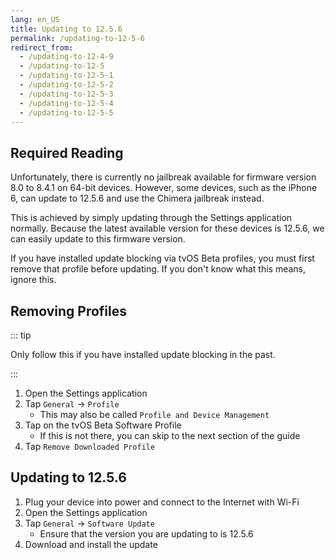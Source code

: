 ```yaml
---
lang: en_US
title: Updating to 12.5.6
permalink: /updating-to-12-5-6
redirect_from: 
  - /updating-to-12-4-9
  - /updating-to-12-5
  - /updating-to-12-5-1
  - /updating-to-12-5-2
  - /updating-to-12-5-3
  - /updating-to-12-5-4
  - /updating-to-12-5-5
---
```


## Required Reading

Unfortunately, there is currently no jailbreak available for firmware version 8.0 to 8.4.1 on 64-bit devices. However, some devices, such as the iPhone 6, can update to 12.5.6 and use the Chimera jailbreak instead.

This is achieved by simply updating through the Settings application normally. Because the latest available version for these devices is 12.5.6, we can easily update to this firmware version.

If you have installed update blocking via tvOS Beta profiles, you must first remove that profile before updating. If you don't know what this means, ignore this.

## Removing Profiles

::: tip

Only follow this if you have installed update blocking in the past.

:::

1. Open the Settings application
1. Tap `General` -> `Profile`
    - This may also be called `Profile and Device Management`
1. Tap on the tvOS Beta Software Profile
    - If this is not there, you can skip to the next section of the guide
1. Tap `Remove Downloaded Profile`

## Updating to 12.5.6

1. Plug your device into power and connect to the Internet with Wi-Fi
1. Open the Settings application
1. Tap `General` -> `Software Update`
    - Ensure that the version you are updating to is 12.5.6
1. Download and install the update
